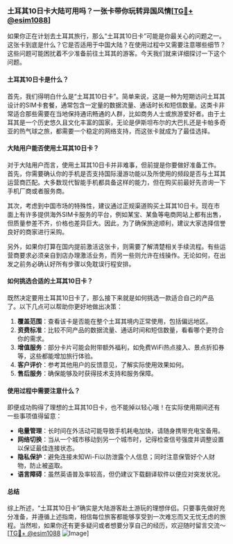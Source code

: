 ### 土耳其10日卡大陆可用吗？一张卡带你玩转异国风情[[TG💪+ @esim1088](https://t.me/s/esim1088)]

如果你正在计划去土耳其旅行，那么“土耳其10日卡”可能是你最关心的问题之一。这张卡到底是什么？它是否适用于中国大陆？在使用过程中又需要注意哪些细节？这些问题可能困扰着不少准备前往土耳其的游客。今天我们就来详细探讨一下这个问题。

#### 土耳其10日卡是什么？

首先，我们得明白什么是“土耳其10日卡”。简单来说，这是一种为短期访问土耳其设计的SIM卡套餐，通常包含一定量的数据流量、通话时长和短信数量。这类卡非常适合那些需要在当地保持通讯畅通的人群，比如商务人士或旅游爱好者。由于土耳其是一个历史悠久且文化丰富的国家，无论是伊斯坦布尔的大巴扎还是卡帕多奇亚的热气球之旅，都需要一个稳定的网络支持，而这张卡就成为了最佳选择。

#### 大陆用户能否使用土耳其10日卡？

对于大陆用户而言，使用土耳其10日卡并非难事，但前提是你要做好准备工作。首先，你需要确认你的手机是否支持国际漫游功能以及所使用的频段是否与土耳其运营商匹配。大多数现代智能手机都具备这样的能力，但在购买前最好先咨询一下手机厂商或者服务商。

其次，考虑到中国市场的特殊性，建议通过正规渠道购买土耳其10日卡。现在市面上有许多提供海外SIM卡服务的平台，例如某宝、某鱼等电商网站上都有出售，但质量参差不齐，价格也差异巨大。因此，为了确保旅途顺利，建议大家选择信誉良好的商家进行采购。

另外，如果你打算在国内提前激活这张卡，则需要了解清楚相关手续流程。有些运营商要求必须亲自到店办理激活业务，而另一些则允许在线操作。无论如何，在出发之前务必确认好所有步骤以免耽误行程安排。

#### 如何挑选合适的土耳其10日卡？

既然决定要用土耳其10日卡了，那么接下来就是如何挑选一款适合自己的产品了。以下几点可以帮助你更好地做出决策：

1. **覆盖范围**：查看该卡是否能在整个土耳其境内正常使用，包括偏远地区。
2. **资费标准**：比较不同产品的数据流量、通话时间和短信数量，看看哪个更符合你的需求。
3. **增值服务**：部分卡片可能会附带额外福利，如免费WiFi热点接入、景点折扣券等，这些都能增加旅行体验。
4. **客户评价**：参考其他用户的反馈意见，了解实际使用效果如何。
5. **售后服务**：确保能够及时获得技术支持和服务保障。

#### 使用过程中需要注意什么？

即便成功购得了理想的土耳其10日卡，也不能掉以轻心哦！在实际使用期间还有一些事项值得留意：

- **电量管理**：长时间在外活动可能导致手机耗电加快，请随身携带充电宝备用。
- **网络切换**：当从一个城市移动到另一个城市时，记得检查信号强度并调整设置以保证最佳连接状态。
- **隐私保护**：避免连接未知Wi-Fi以防泄露个人信息；同时注意保管好个人财物，防止被盗取。
- **语言障碍**：虽然英语普及率较高，但仍建议下载翻译软件以便应对突发状况。

#### 总结

综上所述，“土耳其10日卡”确实是大陆游客赴土游玩的理想伴侣。只要事先做好充分准备，并遵循上述指南，相信每位旅客都能够享受到一次难忘而又无忧无虑的旅程。当然啦，如果你还有更多疑问或者想要分享自己的经历，欢迎随时留言交流～ [[TG💪+ @esim1088](https://t.me/s/esim1088) ![Image](https://i.postimg.cc/4NQfJmqS/Snipaste-2025-05-13-00-14-12.png)]